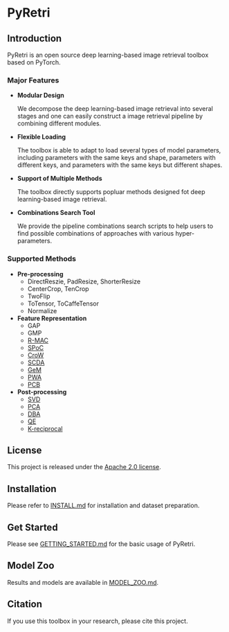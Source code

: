 # PyRetri

## Introduction

PyRetri is an open source deep learning-based image retrieval toolbox based on PyTorch.

### Major Features

- **Modular Design**

  We decompose the deep learning-based image retrieval into several stages and one can easily construct a image retrieval pipeline by combining different modules.

- **Flexible Loading**

  The toolbox is able to adapt to load several types of model parameters, including parameters with the same keys and shape, parameters with different keys, and parameters with the same keys but different shapes.

- **Support of  Multiple Methods**

  The toolbox directly supports popluar methods designed fot deep learning-based image retrieval.

- **Combinations Search Tool**

  We provide the pipeline combinations search scripts to help users to find possible combinations of approaches with various hyper-parameters. 

### Supported Methods

- **Pre-processing**
  - DirectReszie, PadResize, ShorterResize
  - CenterCrop, TenCrop
  - TwoFlip
  - ToTensor, ToCaffeTensor
  - Normalize
- **Feature Representation**
  - GAP
  - GMP
  - [R-MAC](https://arxiv.org/pdf/1511.05879.pdf)
  - [SPoC](https://arxiv.org/pdf/1510.07493.pdf)
  - [CroW](https://arxiv.org/pdf/1512.04065.pdf)
  - [SCDA](http://www.weixiushen.com/publication/tip17SCDA.pdf)
  - [GeM](https://pdfs.semanticscholar.org/a2ca/e0ed91d8a3298b3209fc7ea0a4248b914386.pdf)
  - [PWA](https://arxiv.org/abs/1705.01247)
  - [PCB](http://openaccess.thecvf.com/content_ECCV_2018/papers/Yifan_Sun_Beyond_Part_Models_ECCV_2018_paper.pdf)
- **Post-processing**
  - [SVD](https://link.springer.com/chapter/10.1007%2F978-3-662-39778-7_10)
  - [PCA](http://pzs.dstu.dp.ua/DataMining/pca/bibl/Principal%20components%20analysis.pdf)
  - [DBA](https://www.robots.ox.ac.uk/~vgg/publications/2012/Arandjelovic12/arandjelovic12.pdf)
  - [QE](https://www.robots.ox.ac.uk/~vgg/publications/papers/chum07b.pdf)
  - [K-reciprocal](https://arxiv.org/pdf/1701.08398.pdf)

## License

This project is released under the [Apache 2.0 license](https://github.com/hby96/pyretri/blob/master/LICENSE).

## Installation

Please refer to [INSTALL.md](https://github.com/hby96/pyretri/blob/master/docs/INSTALL.md) for installation and dataset preparation.

## Get Started

Please see [GETTING_STARTED.md](https://github.com/hby96/pyretri/blob/master/docs/GETTING_STARTED.md) for the basic usage of PyRetri.

## Model Zoo

Results and models are available in [MODEL_ZOO.md](https://github.com/hby96/pyretri/blob/master/docs/MODEL_ZOO.md).

## Citation

If you use this toolbox in your research, please cite this project.

```shell

```


